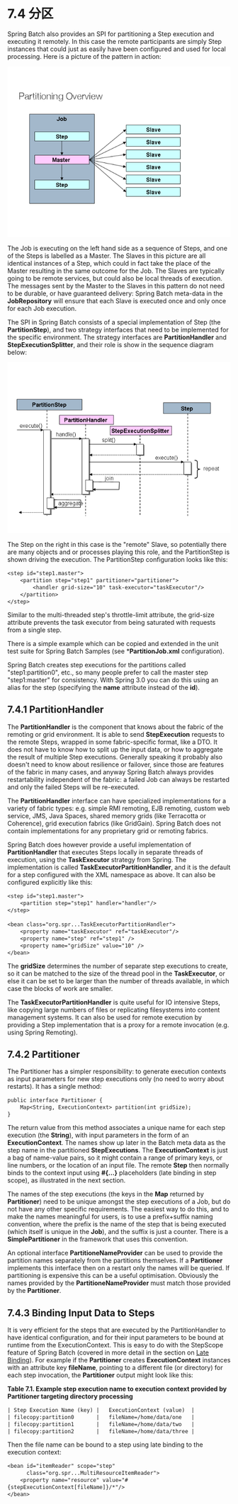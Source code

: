# 7.4 分区 #

Spring Batch also provides an SPI for partitioning a Step execution and executing it remotely. In this case the remote participants are simply Step instances that could just as easily have been configured and used for local processing. Here is a picture of the pattern in action:

![partitioning-overview](./partitioning-overview.png)

The Job is executing on the left hand side as a sequence of Steps, and one of the Steps is labelled as a Master. The Slaves in this picture are all identical instances of a Step, which could in fact take the place of the Master resulting in the same outcome for the Job. The Slaves are typically going to be remote services, but could also be local threads of execution. The messages sent by the Master to the Slaves in this pattern do not need to be durable, or have guaranteed delivery: Spring Batch meta-data in the **JobRepository** will ensure that each Slave is executed once and only once for each Job execution.

The SPI in Spring Batch consists of a special implementation of Step (the **PartitionStep**), and two strategy interfaces that need to be implemented for the specific environment. The strategy interfaces are **PartitionHandler** and **StepExecutionSplitter**, and their role is show in the sequence diagram below:

![](./partitioning-spi.png)

The Step on the right in this case is the "remote" Slave, so potentially there are many objects and or processes playing this role, and the PartitionStep is shown driving the execution. The PartitionStep configuration looks like this:

	<step id="step1.master">
	    <partition step="step1" partitioner="partitioner">
	        <handler grid-size="10" task-executor="taskExecutor"/>
	    </partition>
	</step>

Similar to the multi-threaded step's throttle-limit attribute, the grid-size attribute prevents the task executor from being saturated with requests from a single step.

There is a simple example which can be copied and extended in the unit test suite for Spring Batch Samples (see ***PartitionJob.xml** configuration).

Spring Batch creates step executions for the partitions called "step1:partition0", etc., so many people prefer to call the master step "step1:master" for consistency. With Spring 3.0 you can do this using an alias for the step (specifying the **name** attribute instead of the **id**).

## 7.4.1 PartitionHandler ##

The **PartitionHandler** is the component that knows about the fabric of the remoting or grid environment. It is able to send **StepExecution** requests to the remote Steps, wrapped in some fabric-specific format, like a DTO. It does not have to know how to split up the input data, or how to aggregate the result of multiple Step executions. Generally speaking it probably also doesn't need to know about resilience or failover, since those are features of the fabric in many cases, and anyway Spring Batch always provides restartability independent of the fabric: a failed Job can always be restarted and only the failed Steps will be re-executed.

The **PartitionHandler** interface can have specialized implementations for a variety of fabric types: e.g. simple RMI remoting, EJB remoting, custom web service, JMS, Java Spaces, shared memory grids (like Terracotta or Coherence), grid execution fabrics (like GridGain). Spring Batch does not contain implementations for any proprietary grid or remoting fabrics.

Spring Batch does however provide a useful implementation of **PartitionHandler** that executes Steps locally in separate threads of execution, using the **TaskExecutor** strategy from Spring. The implementation is called **TaskExecutorPartitionHandler**, and it is the default for a step configured with the XML namespace as above. It can also be configured explicitly like this:

	<step id="step1.master">
	    <partition step="step1" handler="handler"/>
	</step>
	
	<bean class="org.spr...TaskExecutorPartitionHandler">
	    <property name="taskExecutor" ref="taskExecutor"/>
	    <property name="step" ref="step1" />
	    <property name="gridSize" value="10" />
	</bean>

The **gridSize** determines the number of separate step executions to create, so it can be matched to the size of the thread pool in the **TaskExecutor**, or else it can be set to be larger than the number of threads available, in which case the blocks of work are smaller.

The **TaskExecutorPartitionHandler** is quite useful for IO intensive Steps, like copying large numbers of files or replicating filesystems into content management systems. It can also be used for remote execution by providing a Step implementation that is a proxy for a remote invocation (e.g. using Spring Remoting).

## 7.4.2 Partitioner ##

The Partitioner has a simpler responsibility: to generate execution contexts as input parameters for new step executions only (no need to worry about restarts). It has a single method:

	public interface Partitioner {
	    Map<String, ExecutionContext> partition(int gridSize);
	}

The return value from this method associates a unique name for each step execution (the **String**), with input parameters in the form of an **ExecutionContext**. The names show up later in the Batch meta data as the step name in the partitioned **StepExecutions**. The **ExecutionContext** is just a bag of name-value pairs, so it might contain a range of primary keys, or line numbers, or the location of an input file. The remote **Step** then normally binds to the context input using **#{...}** placeholders (late binding in step scope), as illustrated in the next section.

The names of the step executions (the keys in the **Map** returned by **Partitioner**) need to be unique amongst the step executions of a Job, but do not have any other specific requirements. The easiest way to do this, and to make the names meaningful for users, is to use a prefix+suffix naming convention, where the prefix is the name of the step that is being executed (which itself is unique in the **Job**), and the suffix is just a counter. There is a **SimplePartitioner** in the framework that uses this convention.

An optional interface **PartitioneNameProvider** can be used to provide the partition names separately from the partitions themselves. If a **Partitioner** implements this interface then on a restart only the names will be queried. If partitioning is expensive this can be a useful optimisation. Obviously the names provided by the **PartitioneNameProvider** must match those provided by the **Partitioner**.

## 7.4.3 Binding Input Data to Steps ##

It is very efficient for the steps that are executed by the PartitionHandler to have identical configuration, and for their input parameters to be bound at runtime from the ExecutionContext. This is easy to do with the StepScope feature of Spring Batch (covered in more detail in the section on [Late Binding](http://docs.spring.io/spring-batch/trunk/reference/html/configureStep.html#late-binding)). For example if the **Partitioner** creates **ExecutionContext** instances with an attribute key **fileName**, pointing to a different file (or directory) for each step invocation, the **Partitioner** output might look like this:

**Table 7.1. Example step execution name to execution context provided by Partitioner targeting directory processing**

	| Step Execution Name (key) |	ExecutionContext (value)  |
	| filecopy:partition0	    |   fileName=/home/data/one   |
	| filecopy:partition1	    |   fileName=/home/data/two   |
	| filecopy:partition2	    |   fileName=/home/data/three |

Then the file name can be bound to a step using late binding to the execution context:

	<bean id="itemReader" scope="step"
	      class="org.spr...MultiResourceItemReader">
	    <property name="resource" value="#{stepExecutionContext[fileName]}/*"/>
	</bean>

